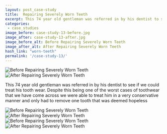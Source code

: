 ```yaml
---
layout: post_case-study
title:  Repairing Severely Worn Teeth
excerpt: This 74 year old gentleman was referred in by his dentist to see if we could treat his tooth wear.
categories:
 - case_studies
image_before: case-study-13-before.jpg
image_after: case-study-13-after.jpg
image_before_alt: Before Repairing Severely Worn Teeth
image_after_alt: After Repairing Severely Worn Teeth
hash_link: "worn-teeth"
permalink: '/case-study-13/'
---
```


<div class="u-center-table u-mb-large-1-5">
  <img src="{{site.baseurl}}/assets/images/case-study-13-before.jpg" alt="Before Repairing Severely Worn Teeth">
  <img src="{{site.baseurl}}/assets/images/case-study-13-after.jpg" alt="After Repairing Severely Worn Teeth">
</div>

This 74 year old gentleman was referred in by his dentist to see if we could treat his tooth wear. Despite this being one of the worst cases of toothwear that we have come across we were able to treat him in a very conservative manner and only had to remove one tooth that was deemed hopeless

<div class="u-center-table u-mb-large-1-5">
  <img src="{{site.baseurl}}/assets/images/case-study-13-full-before.jpg" alt="Before Repairing Severely Worn Teeth">
  <img src="{{site.baseurl}}/assets/images/case-study-13-full-after.jpg" alt="After Repairing Severely Worn Teeth">
</div>

<div class="u-center-table u-mb-large-1-5">
  <img src="{{site.baseurl}}/assets/images/case-study-13-full-before2.jpg" alt="Before Repairing Severely Worn Teeth">
  <img src="{{site.baseurl}}/assets/images/case-study-13-full-after2.jpg" alt="After Repairing Severely Worn Teeth">
</div>
